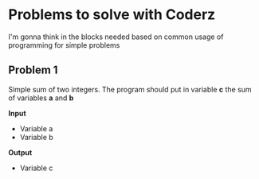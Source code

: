 # Problems to solve with **Coderz**

I'm gonna think in the blocks needed based on common usage of programming for simple problems


## Problem 1

Simple sum of two integers. The program should put in variable **c** the sum of variables **a** and **b**

**Input**
- Variable a
- Variable b

**Output**
- Variable c

